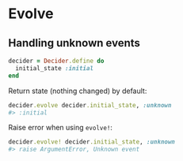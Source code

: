 # Evolve

## Handling unknown events

```ruby
decider = Decider.define do
  initial_state :initial
end
```

Return state (nothing changed) by default:

```ruby
decider.evolve decider.initial_state, :unknown
#> :initial
```

Raise error when using `evolve!`:

```ruby
decider.evolve! decider.initial_state, :unknown
#> raise ArgumentError, Unknown event
```

